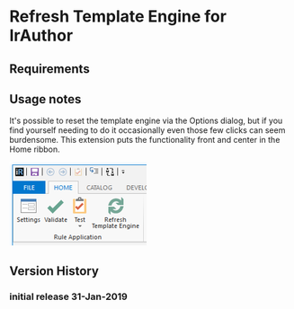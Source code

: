 # Refresh Template Engine for IrAuthor

## Requirements

## Usage notes
It's possible to reset the template engine via the Options dialog, but if you find yourself needing to do it occasionally even those few clicks can seem burdensome. This extension puts the functionality front and center in the Home ribbon.

![screenshot](RefreshTemplateEngine/docs/RefreshTemplateEngine.png)

## Version History

### initial release 31-Jan-2019
